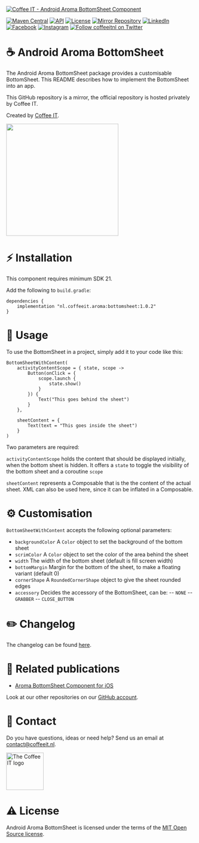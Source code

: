 [![Coffee IT - Android Aroma BottomSheet Component](https://coffeeit.nl/wp-content/uploads/2022/08/Aroma-emoji-picker-cover-android.png)](https://coffeeit.nl/)

[![Maven Central](https://maven-badges.herokuapp.com/maven-central/nl.coffeeit.aroma/bottomsheet/badge.svg)](https://maven-badges.herokuapp.com/Maven-Central/nl.coffeeit.aroma/bottomsheet)
[![API](https://img.shields.io/badge/API-21%2B-brightgreen.svg?style=flat)](https://android-arsenal.com/api?level=21)
[![License](https://img.shields.io/badge/license-MIT-brightgreen.svg)](https://github.com/Coffee-IT-Development/BottomSheet-Android-Component/blob/main/LICENSE)
[![Mirror Repository](https://img.shields.io/badge/Mirror-Repository-9b34eb?style=flat-square)](https://github.com/Coffee-IT-Development/BottomSheet-Android-Component)
[![LinkedIn](https://img.shields.io/badge/LinkedIn-@CoffeeIT-blue.svg?style=flat-square)](https://linkedin.com/company/coffee-it)
[![Facebook](https://img.shields.io/badge/Facebook-CoffeeITNL-blue.svg?style=flat-square)](https://www.facebook.com/CoffeeITNL/)
[![Instagram](https://img.shields.io/badge/Instagram-CoffeeITNL-blue.svg?style=flat-square)](https://www.instagram.com/coffeeitnl/)
[![Follow coffeeitnl on Twitter](https://img.shields.io/twitter/follow/coffeeitnl.svg?style=flat-square&logo=twitter)](https://twitter.com/coffeeitnl)

# ☕️ Android Aroma BottomSheet

The Android Aroma BottomSheet package provides a customisable BottomSheet. This README describes how to implement the BottomSheet into an app.

This GitHub repository is a mirror, the official repository is hosted privately by Coffee IT.

Created by [Coffee IT](https://coffeeit.nl/).

<img src="docs/images/Demo.gif" width="300">

# ⚡ Installation

This component requires minimum SDK 21.

Add the following to `build.gradle`:
```
dependencies {
    implementation "nl.coffeeit.aroma:bottomsheet:1.0.2"
}
```

# 📖 Usage

To use the BottomSheet in a project, simply add it to your code like this:

```
BottomSheetWithContent(
    activityContentScope = { state, scope ->
        Button(onClick = {
            scope.launch {
                state.show()
            }
        }) {
            Text("This goes behind the sheet")
        }
    },
    
    sheetContent = {
        Text(text = "This goes inside the sheet")
    }
)
```
Two parameters are required:

`activityContentScope` holds the content that should be displayed initially, when the bottom sheet is hidden. It offers a `state` to toggle the visibility of the bottom sheet and a coroutine `scope`

`sheetContent` represents a Composable that is the the content of the actual sheet. XML can also be used here, since it can be inflated in a Composable.

# ⚙️ Customisation

`BottomSheetWithContent` accepts the following optional parameters:

- `backgroundColor` A `Color` object to set the background of the bottom sheet
- `scrimColor` A `Color` object to set the color of the area behind the sheet
- `width` The width of the bottom sheet (default is fill screen width)
- `bottomMargin` Margin for the bottom of the sheet, to make a floating variant (default 0)
- `cornerShape` A `RoundedCornerShape` object to give the sheet rounded edges
- `accessory` Decides the accessory of the BottomSheet, can be:
  -- `NONE`
  -- `GRABBER`
  -- `CLOSE_BUTTON`

# ✏️ Changelog

The changelog can be found [here](https://github.com/Coffee-IT-Development/BottomSheet-Android-Component/blob/main/CHANGELOG.md).

# 🔗 Related publications

- [Aroma BottomSheet Component for iOS](https://github.com/Coffee-IT-Development/BottomSheetModal-iOS-Component)

Look at our other repositories on our [GitHub account](https://github.com/orgs/Coffee-IT-Development/repositories).

# 📧 Contact

Do you have questions, ideas or need help? Send us an email at contact@coffeeit.nl.

<picture>
  <source media="(prefers-color-scheme: dark)" srcset="https://global-uploads.webflow.com/605a171ee93af49275331843/623b23cdea80a92703e61b42_Logo_black_1.svg" width="100">
  <source media="(prefers-color-scheme: light)" srcset="https://coffeeit.nl/wp-content/uploads/2016/09/logo_dark_small_new.png" width="100">
  <img alt="The Coffee IT logo" src="https://coffeeit.nl/wp-content/uploads/2016/09/logo_dark_small_new.png">
</picture>

# ⚠️ License

Android Aroma BottomSheet is licensed under the terms of the [MIT Open Source license](https://github.com/Coffee-IT-Development/BottomSheet-Android-Component/blob/main/LICENSE).